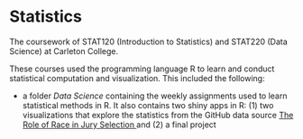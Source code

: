 # Statistics
The coursework of STAT120 (Introduction to Statistics) and STAT220 (Data Science) at Carleton College.

These courses used the programming language R to learn and conduct statistical computation and visualization. This included the following:
- a folder *Data Science* containing the weekly assignments used to learn statistical methods in R. It also contains two shiny apps in R: (1) two visualizations that explore the statistics from the GitHub data source <a href="https://github.com/APM-Reports/jury-data">The Role of Race in Jury Selection </a> and (2) a final project 
